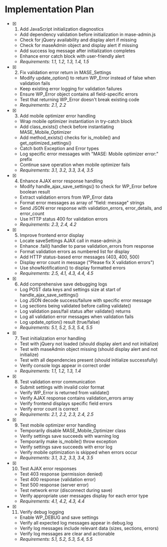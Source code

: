 # Implementation Plan

- [x] 1. Add JavaScript initialization diagnostics
  - Add dependency validation before initialization in mase-admin.js
  - Check for jQuery availability and display alert if missing
  - Check for maseAdmin object and display alert if missing
  - Add success log message after initialization completes
  - Enhance error catch block with user-friendly alert
  - _Requirements: 1.1, 1.2, 1.3, 1.4, 1.5_

- [x] 2. Fix validation error return in MASE_Settings
  - Modify update_option() to return WP_Error instead of false when validation fails
  - Keep existing error logging for validation failures
  - Ensure WP_Error object contains all field-specific errors
  - Test that returning WP_Error doesn't break existing code
  - _Requirements: 2.1, 2.2_

- [x] 3. Add mobile optimizer error handling
  - Wrap mobile optimizer instantiation in try-catch block
  - Add class_exists() check before instantiating MASE_Mobile_Optimizer
  - Add method_exists() checks for is_mobile() and get_optimized_settings()
  - Catch both Exception and Error types
  - Log specific error messages with "MASE: Mobile optimizer error:" prefix
  - Continue save operation when mobile optimizer fails
  - _Requirements: 3.1, 3.2, 3.3, 3.4, 3.5_

- [x] 4. Enhance AJAX error response handling
  - Modify handle_ajax_save_settings() to check for WP_Error before boolean result
  - Extract validation errors from WP_Error data
  - Format error messages as array of "field: message" strings
  - Send JSON error response with validation_errors, error_details, and error_count
  - Use HTTP status 400 for validation errors
  - _Requirements: 2.3, 2.4, 4.2_

- [x] 5. Improve frontend error display
  - Locate saveSettings AJAX call in mase-admin.js
  - Enhance .fail() handler to parse validation_errors from response
  - Format validation errors as numbered list for display
  - Add HTTP status-based error messages (403, 400, 500)
  - Display error count in message ("Please fix X validation errors")
  - Use showNotification() to display formatted errors
  - _Requirements: 2.5, 4.1, 4.3, 4.4, 4.5_

- [x] 6. Add comprehensive save debugging logs
  - Log POST data keys and settings size at start of handle_ajax_save_settings()
  - Log JSON decode success/failure with specific error message
  - Log sections being validated before calling validate()
  - Log validation pass/fail status after validate() returns
  - Log all validation error messages when validation fails
  - Log update_option() result (true/false)
  - _Requirements: 5.1, 5.2, 5.3, 5.4, 5.5_

- [x] 7. Test initialization error handling
  - Test with jQuery not loaded (should display alert and not initialize)
  - Test with maseAdmin object missing (should display alert and not initialize)
  - Test with all dependencies present (should initialize successfully)
  - Verify console logs appear in correct order
  - _Requirements: 1.1, 1.2, 1.3, 1.4_

- [x] 8. Test validation error communication
  - Submit settings with invalid color format
  - Verify WP_Error is returned from validate()
  - Verify AJAX response contains validation_errors array
  - Verify frontend displays specific field errors
  - Verify error count is correct
  - _Requirements: 2.1, 2.2, 2.3, 2.4, 2.5_

- [x] 9. Test mobile optimizer error handling
  - Temporarily disable MASE_Mobile_Optimizer class
  - Verify settings save succeeds with warning log
  - Temporarily make is_mobile() throw exception
  - Verify settings save succeeds with error log
  - Verify mobile optimization is skipped when errors occur
  - _Requirements: 3.1, 3.2, 3.3, 3.4, 3.5_

- [x] 10. Test AJAX error responses
  - Test 403 response (permission denied)
  - Test 400 response (validation error)
  - Test 500 response (server error)
  - Test network error (disconnect during save)
  - Verify appropriate user messages display for each error type
  - _Requirements: 4.1, 4.2, 4.3, 4.4_

- [x] 11. Verify debug logging
  - Enable WP_DEBUG and save settings
  - Verify all expected log messages appear in debug.log
  - Verify log messages include relevant data (sizes, sections, errors)
  - Verify log messages are clear and actionable
  - _Requirements: 5.1, 5.2, 5.3, 5.4, 5.5_
